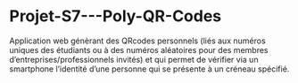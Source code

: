# Projet-S7---Poly-QR-Codes
Application web génèrant des QRcodes personnels (liés aux numéros uniques des étudiants ou à des numéros aléatoires pour des membres d’entreprises/professionnels invités) et qui permet de vérifier via un smartphone l’identité d’une personne qui se présente à un créneau spécifié.
